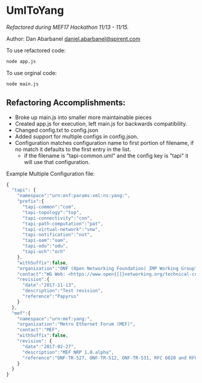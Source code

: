 # UmlToYang
_Refactored during MEF17 Hackathon 11/13 - 11/15._

Author: Dan Abarbanel <daniel.abarbanel@spirent.com>

To use refactored code:
```bash
node app.js
```

To use orginal code:
```bash
node main.js
```

## Refactoring Accomplishments:
* Broke up main.js into smaller more maintainable pieces
* Created app.js for execution, left main.js for backwards compatibility.
* Changed config.txt to config.json
* Added support for multiple configs in config.json.
* Configuration matches configuration name to first portion of filename, if no match it defaults to the first entry in 
  the list. 
   * if the filename is "tapi-common.uml" and the config key is "tapi" it will use that configuration.
                  

Example Multiple Configuration file:
```javascript
{
  "tapi": {
    "namespace":"urn:onf:params:xml:ns:yang:",
    "prefix":{
      "tapi-common":"com",
      "tapi-topology":"top",
      "tapi-connectivity":"con",
      "tapi-path-computation":"pat",
      "tapi-virtual-network":"vnw",
      "tapi-notification":"not",
      "tapi-oam":"oam",
      "tapi-odu":"odu",
      "tapi-och":"och"
    },
    "withSuffix":false,
    "organization":"ONF (Open Networking Foundation) IMP Working Group",
    "contact":"WG Web: <https://www.open{[]}networking.org/technical-communities/areas/services/> \n WG List: mailto: <wg list name>@opennetworking.org>, \n.WG Chair: your-WG-chair<mailto:your-WG-chair@example.com> \nEditor: your-name<mailto:your-email@example.com>",
    "revision":{
      "date":"2017-11-13",
      "description":"Test revision",
      "reference":"Papyrus"
    }
  },
  "mef":{
    "namespace":"urn:mef:yang:",
    "organization":"Metro Ethernet Forum (MEF)",
    "contact":"MEF",
    "withSuffix":false,
    "revision": {
      "date":"2017-02-27",
      "description":"MEF NRP 1.0.alpha",
      "reference":"ONF-TR-527, ONF-TR-512, ONF-TR-531, RFC 6020 and RFC 6087"
    }
  }
}
```